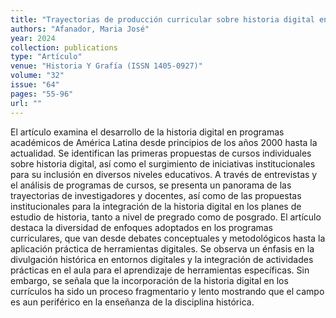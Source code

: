 ```yaml
---
title: "Trayectorias de producción curricular sobre historia digital en América Latina, 2002-2024"
authors: "Afanador, Maria José"
year: 2024
collection: publications
type: "Artículo"
venue: "Historia Y Grafía (ISSN 1405-0927)"
volume: "32"
issue: "64"
pages: "55-96"
url: ""
---
```


El artículo examina el desarrollo de la historia digital en programas académicos de América Latina desde principios de los años 2000 hasta la actualidad. Se identifican las primeras propuestas de cursos individuales sobre historia digital, así como el surgimiento de iniciativas institucionales para su inclusión en diversos niveles educativos. A través de entrevistas y el análisis de programas de cursos, se presenta un panorama de las trayectorias de investigadores y docentes, así como de las propuestas institucionales para la integración de la historia digital en los planes de estudio de historia, tanto a nivel de pregrado como de posgrado. El artículo destaca la diversidad de enfoques adoptados en los programas curriculares, que van desde debates conceptuales y metodológicos hasta la aplicación práctica de herramientas digitales. Se observa un énfasis en la divulgación histórica en entornos digitales y la integración de actividades prácticas en el aula para el aprendizaje de herramientas específicas. Sin embargo, se señala que la incorporación de la historia digital en los currículos ha sido un proceso fragmentario y lento mostrando que el campo es aun periférico en la enseñanza de la disciplina histórica.
